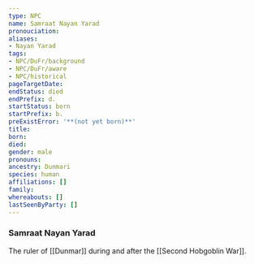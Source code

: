 ```yaml
---
type: NPC
name: Samraat Nayan Yarad
pronouciation:
aliases:
- Nayan Yarad
tags:
- NPC/DuFr/background
- NPC/DuFr/aware
- NPC/historical
pageTargetDate:
endStatus: died
endPrefix: d.
startStatus: born
startPrefix: b.
preExistError: '**(not yet born)**'
title:
born:
died:
gender: male
pronouns:
ancestry: Dunmari
species: human
affiliations: []
family:
whereabouts: []
lastSeenByParty: []
---
```


### Samraat Nayan Yarad

The ruler of [[Dunmar]] during and after the [[Second Hobgoblin War]].

